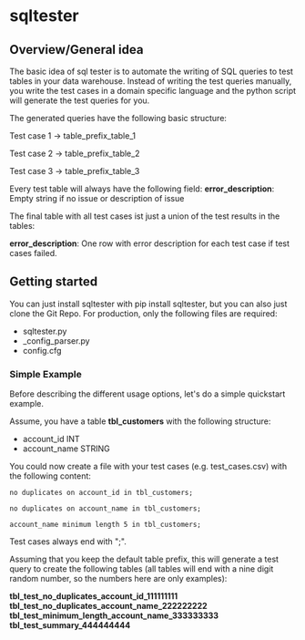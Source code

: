 # sqltester

## Overview/General idea
The basic idea of sql tester is to automate the writing of SQL queries to test tables 
in your data warehouse. 
Instead of writing the test queries manually, you write the test cases in a 
domain specific language and the python script will generate 
the test queries for you.

The generated queries have the following basic structure:

Test case 1 -> table_prefix_table_1

Test case 2 -> table_prefix_table_2

Test case 3 -> table_prefix_table_3

Every test table will always have the following field:
**error_description**: Empty string if no issue or description of issue

The final table with all test cases ist just a union of the test results in the tables:

**error_description**: One row with error description for each test case if test cases failed.

## Getting started
You can just install sqltester with pip install sqltester, but you can also just clone the Git Repo.
For production, only the following files are required:

* sqltester.py
* _config_parser.py
* config.cfg

### Simple Example

Before describing the different usage options, let's do a simple quickstart example. 

Assume, you have a table **tbl_customers** with the following structure:

* account_id INT
* account_name STRING

You could now create a file with your test cases (e.g. test_cases.csv) with the
following content:
```
no duplicates on account_id in tbl_customers;

no duplicates on account_name in tbl_customers;

account_name minimum length 5 in tbl_customers;
```
Test cases always end with ";".

Assuming that you keep the default table prefix, this will generate 
a test query to create the following tables
(all tables will end with a nine digit random number, 
so the numbers here are only examples):

**tbl_test_no_duplicates_account_id_111111111**
**tbl_test_no_duplicates_account_name_222222222**
**tbl_test_minimum_length_account_name_333333333**
**tbl_test_summary_444444444**













